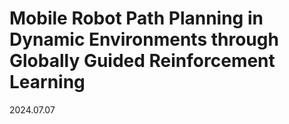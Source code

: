 # Mobile Robot Path Planning in Dynamic Environments through Globally Guided Reinforcement Learning

2024.07.07
